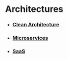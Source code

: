 # Architectures

- ### [Clean Architecture](https://github.com/MohammadAsgharian/Learn-Resource/blob/main/resources/architectures/clean-architecture.md)
- ### [Microservices](https://github.com/MohammadAsgharian/Learn-Resource/blob/main/resources/architectures/microservice.md)
- ### [SaaS](https://github.com/MohammadAsgharian/Learn-Resource/blob/main/resources/architectures/saas.md)
